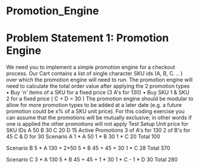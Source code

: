 # Promotion_Engine
# Problem Statement 1: Promotion Engine
We need you to implement a simple promotion engine for a checkout process. Our Cart contains a list of single character SKU ids (A, B, C. .. ) over which the promotion engine will need to run.
The promotion engine will need to calculate the total order value after applying the 2 promotion types
• Buy 'n' items of a SKU for a fixed price (3 A's for 130)
• Buy SKU 1 & SKU 2 for a fixed price ( C + D = 30 )
The promotion engine should be modular to allow for more promotion types to be added at a later date (e.g. a future promotion could be x% of a SKU unit price). For this coding exercise you can assume that the promotions will be mutually exclusive; in other words if one is applied the other promotions will not apply
Test Setup
Unit price for SKU IDs A 50
B 30
C 20
D 15
Active Promotions
3 of A's for 130
2 of B's for 45 C & D for 30
Scenario A
1 * A 50
1 * B 30
1 * C 20
Total 100

Scenario B
5 * A 130 + 2*50
5 * B 45 + 45 + 30
1 * C 28
Total 370

Scenario C
3 * A 130
5 * B 45 + 45 + 1 * 30
1 * C - 
1 * D 30
Total 280
